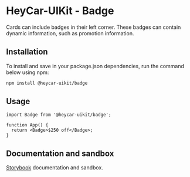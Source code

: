 # HeyCar-UIKit - Badge

Cards can include badges in their left corner. These badges can contain dynamic information, such as promotion information.

## Installation

To install and save in your package.json dependencies, run the command below using npm:

```bash
npm install @heycar-uikit/badge
```

## Usage

```tsx
import Badge from '@heycar-uikit/badge';

function App() {
  return <Badge>$250 off</Badge>;
}
```

## Documentation and sandbox

[Storybook](https://hey-car.github.io/heycar-uikit/main/?path=/docs/components-badge--badge) documentation and sandbox.
